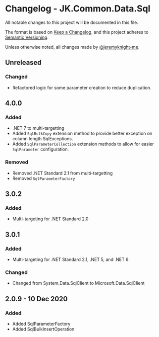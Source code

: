 ﻿# Changelog - JK.Common.Data.Sql

All notable changes to this project will be documented in this file.

The format is based on [Keep a Changelog](https://keepachangelog.com/),
and this project adheres to [Semantic Versioning](https://semver.org/spec/v2.0.0.html).

Unless otherwise noted, all changes made by [@jeremyknight-me](https://github.com/jeremyknight-me).

## Unreleased

### Changed

- Refactored logic for some parameter creation to reduce duplication.

## 4.0.0

### Added

- .NET 7 to multi-targetting
- Added `SqlBulkCopy` extension method to provide better exception on column length SqlExceptions.
- Added `SqlParameterCollection` extension methods to allow for easier `SqlParameter` configuration.

### Removed

- Removed .NET Standard 2.1 from multi-targetting
- Removed `SqlParameterFactory`

## 3.0.2

### Added 

- Multi-targeting for .NET Standard 2.0

## 3.0.1

### Added 

- Multi-targeting for .NET Standard 2.1, .NET 5, and .NET 6

### Changed

- Changed from System.Data.SqlClient to Microsoft.Data.SqlClient

## 2.0.9 - 10 Dec 2020

### Added

- Added SqlParameterFactory
- Added SqlBulkInsertOperation
